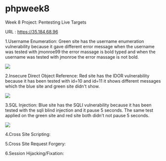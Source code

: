 # phpweek8
Week 8 Project: Pentesting Live Targets

URL : https://35.184.68.96

1.Username Enumeration:
 Green site has the username enumeration vulnerability because it gave different error message
 when the username was tested with jmonroe99 the error massage is bold typed and when the username 
 was tested with jmonroe the error massage is not bold. 
 
 <img src='http://i.imgur.com/f4OsQja.gif'/>
 
2.Insecure Direct Object Reference:
  Red site has the IDOR vulnerability because it has been tested with id=10 and id=11 
  it shows different messages which the blue site and green site didn't show. 
  
 <img src='http://i.imgur.com/U2rXSCr.gif'/>
 
3.SQL Injection:
  Blue site has the SQLI vulnerability because it has been tested with the sqli blind 
  injection and it pause 5 seconds. The same test applied on the green site and red site
  both didn't not pause 5 seconds. 
  
<img src='http://i.imgur.com/EfRLcVe.gif'/>

4.Cross Site Scripting: 


5.Cross Site Request Forgery:


6.Session Hijacking/Fixation: 





 
 
